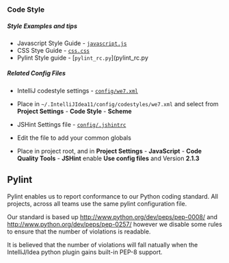 ### Code Style ###

##### Style Examples and tips #####
* Javascript Style Guide - [`javascript.js`](javascript.js)
* CSS Stye Guide - [`css.css`](css.css)
* Pylint Style guide - [`pylint_rc.py`](pylint_rc.py

##### Related Config Files #####

* IntelliJ codestyle settings - [`config/we7.xml`](/config/we7.xml)
 * Place in `~/.IntelliJIdea11/config/codestyles/we7.xml` and 
   select from **Project Settings** - **Code Style** - **Scheme**

* JSHint Settings file - [`config/.jshintrc`](/config/.jshintrc)
 * Edit the file to add your common globals
 * Place in project root, and in **Project Settings** - **JavaScript** - **Code Quality Tools** - **JSHint** enable **Use config files** and Version **2.1.3**

## Pylint ##

Pylint enables us to report conformance to our Python coding standard.
All projects, across all teams use the same pylint configuration file. 

Our standard is based up http://www.python.org/dev/peps/pep-0008/ and 
http://www.python.org/dev/peps/pep-0257/ however we disable some rules 
to ensure that the number of violations is readable. 

It is believed that the number of violations will fall natually when the 
IntelliJ/Idea python plugin gains built-in PEP-8 support. 



